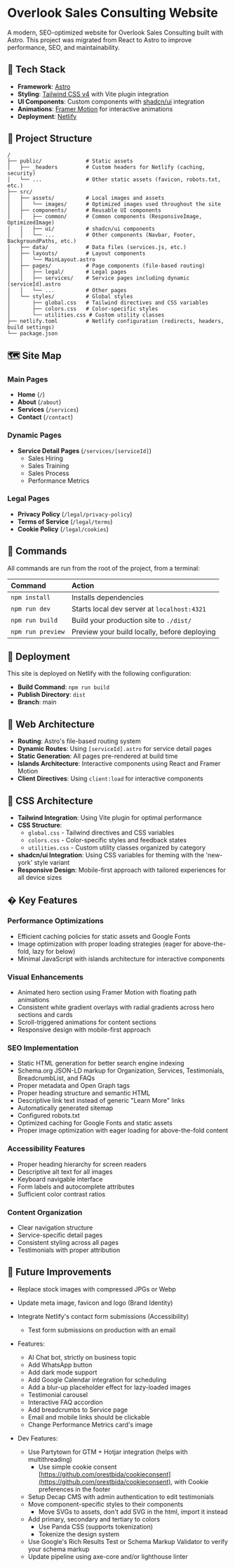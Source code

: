 # Overlook Sales Consulting Website

A modern, SEO-optimized website for Overlook Sales Consulting built with Astro. This project was migrated from React to Astro to improve performance, SEO, and maintainability.

## 🚀 Tech Stack

- **Framework**: [Astro](https://astro.build)
- **Styling**: [Tailwind CSS v4](https://tailwindcss.com) with Vite plugin integration
- **UI Components**: Custom components with [shadcn/ui](https://ui.shadcn.com) integration
- **Animations**: [Framer Motion](https://www.framer.com/motion/) for interactive animations
- **Deployment**: [Netlify](https://netlify.com)

## 📂 Project Structure

```text
/
├── public/              # Static assets
│   ├── _headers         # Custom headers for Netlify (caching, security)
│   └── ...              # Other static assets (favicon, robots.txt, etc.)
├── src/
│   ├── assets/          # Local images and assets
│   │   └── images/      # Optimized images used throughout the site
│   ├── components/      # Reusable UI components
│   │   ├── common/      # Common components (ResponsiveImage, OptimizedImage)
│   │   ├── ui/          # shadcn/ui components
│   │   └── ...          # Other components (Navbar, Footer, BackgroundPaths, etc.)
│   ├── data/            # Data files (services.js, etc.)
│   ├── layouts/         # Layout components
│   │   └── MainLayout.astro
│   ├── pages/           # Page components (file-based routing)
│   │   ├── legal/       # Legal pages
│   │   ├── services/    # Service pages including dynamic [serviceId].astro
│   │   └── ...          # Other pages
│   └── styles/          # Global styles
│       ├── global.css   # Tailwind directives and CSS variables
│       ├── colors.css   # Color-specific styles
│       └── utilities.css # Custom utility classes
├── netlify.toml         # Netlify configuration (redirects, headers, build settings)
└── package.json
```

## 🗺️ Site Map

### Main Pages

- **Home** (`/`)
- **About** (`/about`)
- **Services** (`/services`)
- **Contact** (`/contact`)

### Dynamic Pages

- **Service Detail Pages** (`/services/[serviceId]`)
  - Sales Hiring
  - Sales Training
  - Sales Process
  - Performance Metrics

### Legal Pages

- **Privacy Policy** (`/legal/privacy-policy`)
- **Terms of Service** (`/legal/terms`)
- **Cookie Policy** (`/legal/cookies`)

## 🧞 Commands

All commands are run from the root of the project, from a terminal:

| Command           | Action                                       |
| :---------------- | :------------------------------------------- |
| `npm install`     | Installs dependencies                        |
| `npm run dev`     | Starts local dev server at `localhost:4321`  |
| `npm run build`   | Build your production site to `./dist/`      |
| `npm run preview` | Preview your build locally, before deploying |

## 🚢 Deployment

This site is deployed on Netlify with the following configuration:

- **Build Command**: `npm run build`
- **Publish Directory**: `dist`
- **Branch**: main

## 🧩 Web Architecture

- **Routing**: Astro's file-based routing system
- **Dynamic Routes**: Using `[serviceId].astro` for service detail pages
- **Static Generation**: All pages pre-rendered at build time
- **Islands Architecture**: Interactive components using React and Framer Motion
- **Client Directives**: Using `client:load` for interactive components

## 🎨 CSS Architecture

- **Tailwind Integration**: Using Vite plugin for optimal performance
- **CSS Structure**:
  - `global.css` - Tailwind directives and CSS variables
  - `colors.css` - Color-specific styles and feedback states
  - `utilities.css` - Custom utility classes organized by category
- **shadcn/ui Integration**: Using CSS variables for theming with the 'new-york' style variant
- **Responsive Design**: Mobile-first approach with tailored experiences for all device sizes

## � Key Features

### Performance Optimizations

- Efficient caching policies for static assets and Google Fonts
- Image optimization with proper loading strategies (eager for above-the-fold, lazy for below)
- Minimal JavaScript with islands architecture for interactive components

### Visual Enhancements

- Animated hero section using Framer Motion with floating path animations
- Consistent white gradient overlays with radial gradients across hero sections and cards
- Scroll-triggered animations for content sections
- Responsive design with mobile-first approach

### SEO Implementation

- Static HTML generation for better search engine indexing
- Schema.org JSON-LD markup for Organization, Services, Testimonials, BreadcrumbList, and FAQs
- Proper metadata and Open Graph tags
- Proper heading structure and semantic HTML
- Descriptive link text instead of generic "Learn More" links
- Automatically generated sitemap
- Configured robots.txt
- Optimized caching for Google Fonts and static assets
- Proper image optimization with eager loading for above-the-fold content

### Accessibility Features

- Proper heading hierarchy for screen readers
- Descriptive alt text for all images
- Keyboard navigable interface
- Form labels and autocomplete attributes
- Sufficient color contrast ratios

### Content Organization

- Clear navigation structure
- Service-specific detail pages
- Consistent styling across all pages
- Testimonials with proper attribution

## 🔮 Future Improvements

- Replace stock images with compressed JPGs or Webp
- Update meta image, favicon and logo (Brand Identity)
- Integrate Netlify's contact form submissions (Accessibility)

  - Test form submissions on production with an email

- Features:

  - AI Chat bot, strictly on business topic
  - Add WhatsApp button
  - Add dark mode support
  - Add Google Calendar integration for scheduling
  - Add a blur-up placeholder effect for lazy-loaded images
  - Testimonial carousel
  - Interactive FAQ accordion
  - Add breadcrumbs to Service page
  - Email and mobile links should be clickable
  - Change Performance Metrics card's image

- Dev Features:
  - Use Partytown for GTM + Hotjar integration (helps with multithreading)
    - Use simple cookie consent [https://github.com/orestbida/cookieconsent](https://github.com/orestbida/cookieconsent), with Cookie preferences in the footer
  - Setup Decap CMS with admin authentication to edit testimonials
  - Move component-specific styles to their components
    - Move SVGs to assets, don't add SVG in the html, import it instead
  - Add primary, secondary and tertiary to colors
    - Use Panda CSS (supports tokenization)
    - Tokenize the design system
  - Use Google's Rich Results Test or Schema Markup Validator to verify your schema markup
  - Update pipeline using axe-core and/or lighthouse linter
